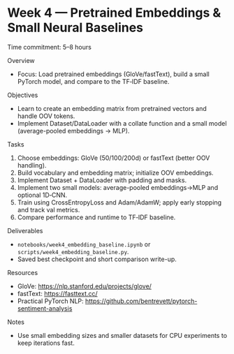 # Week 4 — Pretrained Embeddings & Small Neural Baselines

Time commitment: 5–8 hours

Overview
- Focus: Load pretrained embeddings (GloVe/fastText), build a small PyTorch model, and compare to the TF‑IDF baseline.

Objectives
- Learn to create an embedding matrix from pretrained vectors and handle OOV tokens.
- Implement Dataset/DataLoader with a collate function and a small model (average-pooled embeddings → MLP).

Tasks
1. Choose embeddings: GloVe (50/100/200d) or fastText (better OOV handling).
2. Build vocabulary and embedding matrix; initialize OOV embeddings.
3. Implement Dataset + DataLoader with padding and masks.
4. Implement two small models: average-pooled embeddings→MLP and optional 1D‑CNN.
5. Train using CrossEntropyLoss and Adam/AdamW; apply early stopping and track val metrics.
6. Compare performance and runtime to TF‑IDF baseline.

Deliverables
- `notebooks/week4_embedding_baseline.ipynb` or `scripts/week4_embedding_baseline.py`.
- Saved best checkpoint and short comparison write-up.

Resources
- GloVe: https://nlp.stanford.edu/projects/glove/
- fastText: https://fasttext.cc/
- Practical PyTorch NLP: https://github.com/bentrevett/pytorch-sentiment-analysis

Notes
- Use small embedding sizes and smaller datasets for CPU experiments to keep iterations fast.
